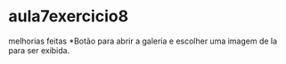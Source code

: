 ﻿# aula7exercicio8

 melhorias feitas
 *Botão para abrir a galeria e escolher uma imagem de la para ser exibida.
